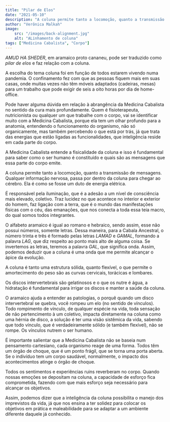 ```yaml
---
title: "Pilar de Elos"
date: "2021-05-10"
description: "A coluna permite tanto a locomoção, quanto a transmissão de mensagens. Qualquer informação nervosa, passa por dentro da coluna para chegar ao cérebro."
author: "Verônica Malkah"
image:
    src: "/images/back-alignment.jpg"
    alt: "ALinhamento de coluna"
tags: ["Medicina Cabalista", "Corpo"]
---
```


<em class="font-medium">AMUD HA SHEDER</em>, em aramaico proto cananeu, pode ser traduzido como <em class="font-medium">pilar de elos</em> e faz relação com a coluna.

A escolha do tema coluna foi em função de todos estarem vivendo numa pandemia. O confinamento fez com que as pessoas fiquem mais em suas casas, onde muitas vezes não têm móveis adaptados (cadeiras, mesas) para um trabalho que pode exigir de seis a oito horas por dia de home-office.

Pode haver alguma dúvida em relação à abrangência da Medicina Cabalista no sentido da cura mais profundamente. Quem é fisioterapeuta, nutricionista ou qualquer um que trabalhe com o corpo, vai se identificar muito com a Medicina Cabalista, porque ela tem um olhar profundo para a anatomia, entendendo o funcionamento do organismo, não só organicamente, mas também percebendo o que está por trás, já que trata das energias que estão ligadas as funcionalidades, que inteligência reside em cada parte do corpo.

A Medicina Cabalista entende a fisicalidade da coluna e isso é fundamental para saber como o ser humano é constituído e quais são as mensagens que essa parte do corpo emite.

A coluna permite tanto a locomoção, quanto a transmissão de mensagens. Qualquer informação nervosa, passa por dentro da coluna para chegar ao cérebro. Ela é como se fosse um duto de energia elétrica.

É responsável pela iluminação, que é a adesão a um nível de consciência mais elevado, coletivo. Traz lucidez no que acontece no interior e exterior do homem, faz ligação com a terra, que é o mundo das manifestações físicas com o céu, das emanações, que nos conecta a toda essa teia macro, do qual somos todos integrantes.

O alfabeto aramaico é igual ao romano e hebraico, sendo assim, esse não possui números, somente letras. Dessa maneira, para a Cabala Ancestral, o número trinta e três é formado pelas letras <em class="font-medium">LAMAD</em> e <em class="font-medium">GAMAL</em>, formando a palavra <em class="font-medium">LAG</em>, que diz respeito ao ponto mais alto de alguma coisa. Se invertemos as letras, teremos a palavra <em class="font-medium">GAL</em>, que significa onda. Assim, podemos deduzir que a coluna é uma onda que me permite alcançar o ápice da evolução.

A coluna é tanto uma estrutura sólida, quanto flexível, o que permite o amortecimento do peso são as curvas cervicais, torácicas e lombares.

Os discos intervertebrais são gelatinosos e o que os nutre é água,  a hidratação é fundamental para irrigar os discos e manter a saúde da coluna.

O aramaico ajuda a entender as patologias, o porquê quando um disco intervertebral se quebra, você rompeu um elo (no sentido de vínculos). Todo rompimento de vínculo, de qualquer espécie na vida, toda sensação de não pertencimento à um coletivo, impacta diretamente na coluna como uma hérnia de disco, a solução é ter uma visão sistêmica da vida, sabendo que todo vínculo, que é verdadeiramente sólido (e também flexível), não se rompe. Os vínculos nutrem o ser humano.

É importante salientar que a Medicina Cabalista não se baseia num pensamento cartesiano, cada organismo reage de uma forma. Todos têm um órgão de choque, que é um ponto frágil, que se torna uma porta aberta. Se o indivíduo tem um corpo saudável, normalmente, o impacto dos acontecimentos atinge o órgão de choque.

Todos os sentimentos e experiências ruins reverberam no corpo. Quando nossas emoções se depositam na coluna, a capacidade de esforço fica comprometida, fazendo com que mais esforço seja necessário para alcançar os objetivos.

Assim, podemos dizer que a inteligência da coluna possibilita o manejo dos imprevistos da vida, já que nos ensina a ter solidez para colocar os objetivos em prática e maleabilidade para se adaptar a um ambiente diferente daquele já conhecido.